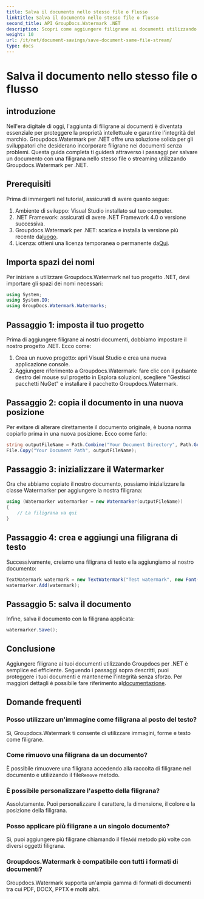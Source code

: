 ```yaml
---
title: Salva il documento nello stesso file o flusso
linktitle: Salva il documento nello stesso file o flusso
second_title: API GroupDocs.Watermark .NET
description: Scopri come aggiungere filigrane ai documenti utilizzando Groupdocs.Watermark per .NET. Questa guida fornisce istruzioni per garantire la protezione e l'integrità dei documenti.
weight: 10
url: /it/net/document-savings/save-document-same-file-stream/
type: docs
---
```

# Salva il documento nello stesso file o flusso

## introduzione
Nell'era digitale di oggi, l'aggiunta di filigrane ai documenti è diventata essenziale per proteggere la proprietà intellettuale e garantire l'integrità del marchio. Groupdocs.Watermark per .NET offre una soluzione solida per gli sviluppatori che desiderano incorporare filigrane nei documenti senza problemi. Questa guida completa ti guiderà attraverso i passaggi per salvare un documento con una filigrana nello stesso file o streaming utilizzando Groupdocs.Watermark per .NET.
## Prerequisiti
Prima di immergerti nel tutorial, assicurati di avere quanto segue:
1. Ambiente di sviluppo: Visual Studio installato sul tuo computer.
2. .NET Framework: assicurati di avere .NET Framework 4.0 o versione successiva.
3.  Groupdocs.Watermark per .NET: scarica e installa la versione più recente da[luogo](https://releases.groupdocs.com/Watermark/net/).
4.  Licenza: ottieni una licenza temporanea o permanente da[Qui](https://purchase.groupdocs.com/temporary-license/).
## Importa spazi dei nomi
Per iniziare a utilizzare Groupdocs.Watermark nel tuo progetto .NET, devi importare gli spazi dei nomi necessari:
```csharp
using System;
using System.IO;
using GroupDocs.Watermark.Watermarks;
```
## Passaggio 1: imposta il tuo progetto
Prima di aggiungere filigrane ai nostri documenti, dobbiamo impostare il nostro progetto .NET. Ecco come:
1. Crea un nuovo progetto: apri Visual Studio e crea una nuova applicazione console.
2. Aggiungere riferimento a Groupdocs.Watermark: fare clic con il pulsante destro del mouse sul progetto in Esplora soluzioni, scegliere "Gestisci pacchetti NuGet" e installare il pacchetto Groupdocs.Watermark.
## Passaggio 2: copia il documento in una nuova posizione
Per evitare di alterare direttamente il documento originale, è buona norma copiarlo prima in una nuova posizione. Ecco come farlo:
```csharp
string outputFileName = Path.Combine("Your Document Directory", Path.GetFileName("Your Document Path"));
File.Copy("Your Document Path", outputFileName);
```
## Passaggio 3: inizializzare il Watermarker
Ora che abbiamo copiato il nostro documento, possiamo inizializzare la classe Watermarker per aggiungere la nostra filigrana:
```csharp
using (Watermarker watermarker = new Watermarker(outputFileName))
{
    // La filigrana va qui
}
```
## Passaggio 4: crea e aggiungi una filigrana di testo
Successivamente, creiamo una filigrana di testo e la aggiungiamo al nostro documento:
```csharp
TextWatermark watermark = new TextWatermark("Test watermark", new Font("Arial", 12));
watermarker.Add(watermark);
```
## Passaggio 5: salva il documento
Infine, salva il documento con la filigrana applicata:
```csharp
watermarker.Save();
```
## Conclusione
Aggiungere filigrane ai tuoi documenti utilizzando Groupdocs per .NET è semplice ed efficiente. Seguendo i passaggi sopra descritti, puoi proteggere i tuoi documenti e mantenerne l'integrità senza sforzo. Per maggiori dettagli è possibile fare riferimento al[documentazione](https://tutorials.groupdocs.com/Watermark/net/).
## Domande frequenti
### Posso utilizzare un'immagine come filigrana al posto del testo?
Sì, Groupdocs.Watermark ti consente di utilizzare immagini, forme e testo come filigrane.
### Come rimuovo una filigrana da un documento?
 È possibile rimuovere una filigrana accedendo alla raccolta di filigrane nel documento e utilizzando il file`Remove` metodo.
### È possibile personalizzare l'aspetto della filigrana?
Assolutamente. Puoi personalizzare il carattere, la dimensione, il colore e la posizione della filigrana.
### Posso applicare più filigrane a un singolo documento?
 Sì, puoi aggiungere più filigrane chiamando il file`Add` metodo più volte con diversi oggetti filigrana.
### Groupdocs.Watermark è compatibile con tutti i formati di documenti?
Groupdocs.Watermark supporta un'ampia gamma di formati di documenti tra cui PDF, DOCX, PPTX e molti altri.